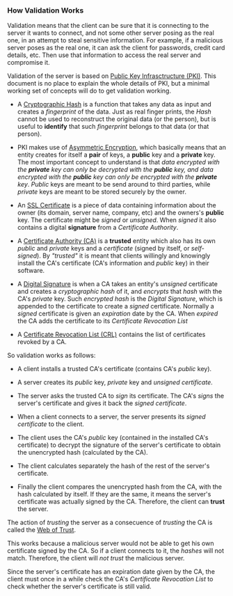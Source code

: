 ### How Validation Works

Validation means that the client can be sure that it is connecting to the server it wants to connect, and not some other server posing as the real one, in an attempt to steal sensitive information. For example, if a malicious server poses as the real one, it can ask the client for passwords, credit card details, etc. Then use that information to access the real server and compromise it.

Validation of the server is based on [Public Key Infrasctructure (PKI)](https://en.wikipedia.org/wiki/Public_key_infrastructure). This document is no place to explain the whole details of PKI, but a minimal working set of concepts will do to get validation working.

* A [Cryptographic Hash](https://en.wikipedia.org/wiki/Cryptographic_hash_function) is a function that takes any data as input and creates a *fingerprint* of the data. Just as real finger prints, the *Hash* cannot be used to reconstruct the original data (or the person), but is useful to **identify** that such *fingerprint* belongs to that data (or that person).

* PKI makes use of [Asymmetric Encryption](https://www.youtube.com/watch?v=AQDCe585Lnc), which basically means that an entity creates for itself a **pair** of keys, a **public** key and a **private** key. The most important concept to understand is that *data encrypted with the **private** key can only be decrypted with the **public** key, and data encrypted with the **public** key can only be encrypted with the **private** key*. *Public* keys are meant to be send around to third parties, while *private* keys are meant to be stored securely by the owner.

* An [SSL Certificate](https://en.wikipedia.org/wiki/Public_key_certificate) is a piece of data containing information about the owner (its domain, server name, company, etc) and the owners's **public** key. The certificate might be *signed* or *unsigned*. When *signed* it also contains a digital **signature** from a *Certificate Authority*.

* A [Certificate Authority (CA)](https://en.wikipedia.org/wiki/Certificate_authority) is a **trusted** entity which also has its own *public* and *private* keys and a *certificate* (signed by itself, or *self-signed*). By *"trusted"* it is meant that clients willingly and knowingly install the CA's certificate (CA's information and *public* key) in their software.

* A [Digital Signature](https://en.wikipedia.org/wiki/Cryptographic_hash_function#Signature_generation_and_verification) is when a CA takes an entity's *unsigned* certificate and creates a *cryptographic hash* of it, and *encrypts* that *hash* with the CA's *private* key. Such *encrypted hash* is the *Digital Signature*, which is appended to the certificate to create a *signed* certificate. Normally a *signed* certificate is given an *expiration* date by the CA. When *expired* the CA adds the certificate to its *Certificate Revocation List*

* A [Certificate Revocation List (CRL)](https://en.wikipedia.org/wiki/Certificate_revocation_list) contains the list of certificates revoked by a CA.

So validation works as follows:

* A client installs a trusted CA's certificate (contains CA's *public* key).

* A server creates its *public* key, *private* key and *unsigned certificate*.

* The server asks the trusted CA to *sign* its certificate. The CA's *signs* the server's certificate and gives it back the *signed certificate*.

* When a client connects to a server, the server presents its *signed certificate* to the client.

* The client uses the CA's *public* key (contained in the installed CA's certificate) to decrypt the signature of the server's certificate to obtain the unencrypted hash (calculated by the CA).

* The client calculates separately the hash of the rest of the server's certificate.

* Finally the client compares the unencrypted hash from the CA, with the hash calculated by itself. If they are the same, it means the server's certificate was actually signed by the CA. Therefore, the client can **trust** the server.

The action of *trusting* the server as a consecuence of *trusting* the CA is called the [Web of Trust](https://en.wikipedia.org/wiki/Web_of_trust).

This works because a malicious server would not be able to get his own certificate signed by the CA. So if a client connects to it, the *hashes* will not match. Therefore, the client will *not trust* the malicious server.

Since the server's certificate has an expiration date given by the CA, the client must once in a while check the CA's *Certificate Revocation List* to check whether the server's certificate is still valid.